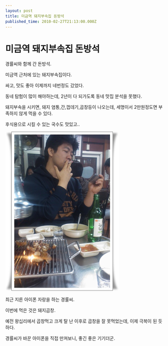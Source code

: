 ```yaml
---
layout: post
title: 미금역 돼지부속집 돈방석
published_time: 2010-02-27T21:13:00.000Z
---
```


# 미금역 돼지부속집 돈방석


경률씨와 함께 간 돈방석.

미금역 근처에 있는 돼지부속집이다.

싸고, 맛도 좋아 이제까지 네번정도 갔었다.

동네 탐험이 많이 해야하는데, 2년이 다 되가도록 동네 맛집 분석을 못했다.

돼지부속을 시키면, 돼지 염통,간,껍데기,곱창등이 나오는데, 세명이서 2만원정도면 부족하지 않게 먹을 수 있다.

후식용으로 시킬 수 있는 국수도 맛있고..

![](../pds/201002/27/80/a0109780_4b890a61ba7bc.jpg)

최근 지른 아이폰 자랑을 하는 경률씨.

이번에 먹은 것은 돼지곱창.

예전 왕십리에서 곱창먹고 크게 탈 난 이후로 곱창을 잘 못먹었는데, 이제 극복이 된 듯하다.

경률씨가 바꾼 아이폰을 직접 만져보니, 좋긴 좋은 기기더군.

